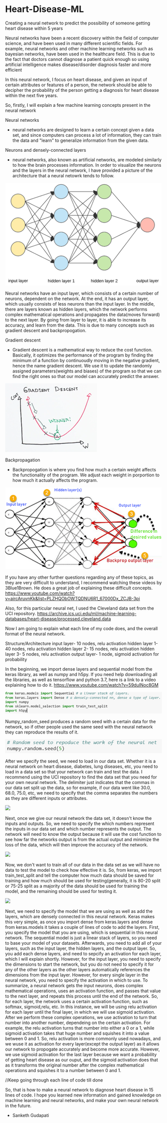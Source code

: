 # Heart-Disease-ML
Creating a neural network to predict the possibility of someone getting heart disease within 5 years

Neural networks have been a recent discovery within the field of computer science, and have been used in many different scientific fields. For example, neural networks and other machine learning networks such as bayesian networks, have been used in the healthcare field. This is due to the fact that doctors cannot diagnose a patient quick enough so using artificial intelligence makes disease/disorder diagnosis faster and more efficient

In this neural network, I focus on heart disease, and given an input of certain attributes or features of a person, the network should be able to decipher the probability of the person getting a diagnosis for heart disease within the next five years.

So, firstly, I will explain a few machine learning concepts present in the neural network 


Neural networks
- neural networks are designed to learn a certain concept given a data set, and since computers can process a lot of information, they can train the data and "learn" to generalize information from the given data.


Neurons and densely-connected layers
- neural networks, also known as artificial networks, are modeled similarly to how the brain processes information. In order to visualize the neurons and the layers in the neural network, I have provided a picture of the architecture that a neural netowrk tends to follow.


![](images/NeuralNet.png)


Neural networks have an input layer, which consists of a certain number of neurons, dependent on the network. At the end, it has an output layer, which usually consists of less neurons than the input layer. In the middle, there are layers known as hidden layers, which the network performs complex mathematical operations and propagates the data(moves forward) to the next layer. By going from layer to layer, it is able to increase its accuracy, and learn from the data. This is due to many concepts such as gradient descent and backpropogation.




Gradient descent
- Gradient descent is a mathematical way to reduce the cost function. Basically, it optimizes the performance of the program by finding the minimum of a function by continuoudly moving in the negative gradient, hence the name gradient descent. We use it to update the randomly assigned parameters(weights and biases) of the program so that we can find the right ones so that our model can accurately predict the answer. 

![](images/GradientDescent.png)


Backpropagation
- Backpropogation is where you find how much a certain weight affects the functionality of the program. We adjust each weight in porportion to how much it actually affects the program. 

![](images/BackPropagation.png)


If you have any other further questions regarding any of these topics, as they are very difficult to understand, I recommend watching these videos by 3Blue1Brown. He does a great job of explaining these difficult concepts.
https://www.youtube.com/watch?v=aircAruvnKk&list=PLZHQObOWTQDNU6R1_67000Dx_ZCJB-3pi


Also, for this particular neural net, I used the Cleveland data set from the UCI repository. https://archive.ics.uci.edu/ml/machine-learning-databases/heart-disease/processed.cleveland.data





Now I am going to explain what each line of my code does, and the overall format of the neural network.


Structure/Architecture
input layer- 10 nodes, relu activation
hidden layer 1- 40 nodes, relu activation
hidden layer 2- 15 nodes, relu activation
hidden layer 3- 5 nodes, relu activation
output layer- 1 node, sigmoid activation for probability



In the beginning, we import dense layers and sequential model from the keras library, as well as numpy and h5py. If you need help downloading all the libraries, as well as tensorflow and python 3.7, here is a link to a video explaining how to do it. 
https://www.youtube.com/watch?v=59duINoc8GM



![](images/1st.PNG)


Numpy_random_seed produces a random seed with a certain data for the network, so if other people used the same seed with the neural network they can reproduce the results of it.

![](images/2nd.PNG)



After we specify the seed, we need to load in our data set. Whether it is a neural network on heart disease, diabetes, lung diseases, etc, you need to load in a data set so that your network can train and test the data.  I recommend using the UCI repository to find the data set that you need for your own neural network. The delimiter just indicates that the commas in our data set split up the data, so for example, if our data went like 30.0, 68.0, 75.0, etc,  we need to specify that the comma separates the numbers as they are different inputs or attributes. 

![](images/3rd.PNG)



Next, once we give our neural network the data set, it doesn't know the inputs and outputs. So, we need to specify the which numbers represent the inputs in our data set and which number represents the output. The network will need to know the output because it will use the cost function to see how far the networks output is from the actual output and minimize the loss of the data, which will then improve the accuracy of the network.

![](images/4th.PNG)


Now, we don't want to train all of our data in the data set as we will have no data to test the model to check how effective it is. So, from keras, we import train_test_split and tell the computer how much data should be saved for training and how much should be used for testing(generally, it is 80-20 split or 75-25 split as a majority of the data should be used for training the model, and the remaining should be used for testing it. 

![](images/5th.PNG)


Next, we need to specify the model that we are using as well as add the layers, which are densely connected in this neural network. Keras makes this very simple, as once you import dense from keras.layers and dense from keras.models it takes a couple of lines of code to add the layers. First, you specify the model that you are using, which is sequential in this neural network. The sequential model is just a linear stack of layers, so you need to base your model of your datasets. Afterwards, you need to add all of your layers, such as the input layer, the hidden layers, and the output layer. So, you add each dense layers, and need to sepcify an activation for each layer, which I will explain shortly. However, for the input layer, you need to specify the dimensions to start the network, but you do not need to specify it for any of the other layers as the other layers automatically references the dimensions from the input layer. However, for every single layer in the neural network, you need to specify the activation in which to use. To summarize, a neural network gets the input neurons, does complex mathematical operations, uses an activation function, and passes that value to the next layer, and repeats this process until the end of the network. So, for each layer, the network uses a certain activation function, such as softmax, sigmoid,relu, etc. In this instance, we will be using relu activation for each layer until the final layer, in which we will use sigmoid activation. After we perform these complex operations, we use activation to turn that number into another number, dependeing on the certain activation. For example, the relu activation turns that number into either a 0 or a 1, while sigmoid activation takes that huge number and squishes it into a value between 0 and 1. So, relu activation is more commonly used nowadays, and we wuse it as activation for every layer(except the output layer) as it allows our network to propogate accurately and become more accurate. However, we use sigmoid activation for the last layer because we want a probability of getting heart disease as our ouput, and the sigmoid activation does that as it transforms the original number after the complex mathematical operations and squishes it to a number between 0 and 1. 


//Keep going through each line of code till done



So, that is how to make a neural network to diagnose heart disease in 15 lines of code. I hope you learned new information and gained knowledge on machine learning and neural networks, and make your own neural network in the future.


- Sanketh Gudapati







